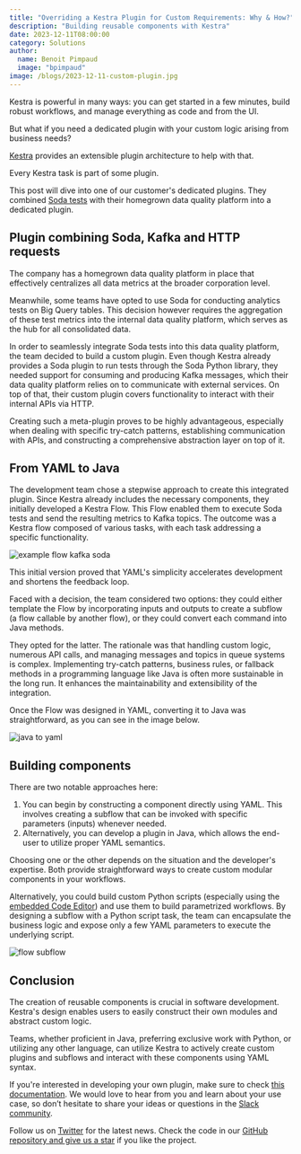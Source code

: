 ```yaml
---
title: "Overriding a Kestra Plugin for Custom Requirements: Why & How?"
description: "Building reusable components with Kestra"
date: 2023-12-11T08:00:00
category: Solutions
author:
  name: Benoit Pimpaud
  image: "bpimpaud"
image: /blogs/2023-12-11-custom-plugin.jpg
---
```


Kestra is powerful in many ways: you can get started in a few minutes, build robust workflows, and manage everything as code and from the UI.

But what if you need a dedicated plugin with your custom logic arising from business needs?

[Kestra](https://github.com/kestra-io/kestra) provides an extensible plugin architecture to help with that.

Every Kestra task is part of some plugin.

This post will dive into one of our customer's dedicated plugins. They combined [Soda tests](https://www.soda.io/) with their homegrown data quality platform into a dedicated plugin.

## Plugin combining Soda, Kafka and HTTP requests

The company has a homegrown data quality platform in place that effectively centralizes all data metrics at the broader corporation level.

Meanwhile, some teams have opted to use Soda for conducting analytics tests on Big Query tables. This decision however requires the aggregation of these test metrics into the internal data quality platform, which serves as the hub for all consolidated data.

In order to seamlessly integrate Soda tests into this data quality platform, the team decided to build a custom plugin. Even though Kestra already provides a Soda plugin to run tests through the Soda Python library, they needed support for consuming and producing Kafka messages, which their data quality platform relies on to communicate with external services. On top of that, their custom plugin covers functionality to interact with their internal APIs via HTTP.


Creating such a meta-plugin proves to be highly advantageous, especially when dealing with specific try-catch patterns, establishing communication with APIs, and constructing a comprehensive abstraction layer on top of it.


## From YAML to Java

The development team chose a stepwise approach to create this integrated plugin. Since Kestra already includes the necessary components, they initially developed a Kestra Flow. This Flow enabled them to execute Soda tests and send the resulting metrics to Kafka topics. The outcome was a Kestra flow composed of various tasks, with each task addressing a specific functionality.

![example flow kafka soda](/blogs/2023-12-11-custom-plugin/soda_kafka.jpg)

This initial version proved that YAML's simplicity accelerates development and shortens the feedback loop.

Faced with a decision, the team considered two options: they could either template the Flow by incorporating inputs and outputs to create a subflow (a flow callable by another flow), or they could convert each command into Java methods.

They opted for the latter. The rationale was that handling custom logic, numerous API calls, and managing messages and topics in queue systems is complex. Implementing try-catch patterns, business rules, or fallback methods in a programming language like Java is often more sustainable in the long run. It enhances the maintainability and extensibility of the integration.

Once the Flow was designed in YAML, converting it to Java was straightforward, as you can see in the image below.

![java to yaml](/blogs/2023-12-11-custom-plugin/java_to_yaml.png)

## Building components

There are two notable approaches here:

1. You can begin by constructing a component directly using YAML. This involves creating a subflow that can be invoked with specific parameters (inputs) whenever needed.
2. Alternatively, you can develop a plugin in Java, which allows the end-user to utilize proper YAML semantics.

Choosing one or the other depends on the situation and the developer's expertise. Both provide straightforward ways to create custom modular components in your workflows.

Alternatively, you could build custom Python scripts (especially using the [embedded Code Editor](https://kestra.io/docs/developer-guide/namespace-files)) and use them to build parametrized workflows. By designing a subflow with a Python script task, the team can encapsulate the business logic and expose only a few YAML parameters to execute the underlying script.

![flow subflow](/blogs/2023-12-11-custom-plugin/flow_subflow.jpg)

## Conclusion

The creation of reusable components is crucial in software development. Kestra's design enables users to easily construct their own modules and abstract custom logic.

Teams, whether proficient in Java, preferring exclusive work with Python, or utilizing any other language, can utilize Kestra to actively create custom plugins and subflows and interact with these components using YAML syntax.

If you're interested in developing your own plugin, make sure to check [this documentation](https://kestra.io/docs/plugin-developer-guide). We would love to hear from you and learn about your use case, so don’t hesitate to share your ideas or questions in the [Slack community](http://kestra.io/slack).

Follow us on [Twitter](https://twitter.com/kestra_io) for the latest news. Check the code in our [GitHub repository and give us a star](https://github.com/kestra-io/kestra) if you like the project.